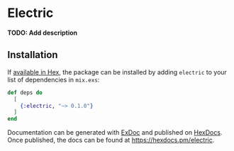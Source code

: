 # Electric

**TODO: Add description**

## Installation

If [available in Hex](https://hex.pm/docs/publish), the package can be installed
by adding `electric` to your list of dependencies in `mix.exs`:

```elixir
def deps do
  [
    {:electric, "~> 0.1.0"}
  ]
end
```

Documentation can be generated with [ExDoc](https://github.com/elixir-lang/ex_doc)
and published on [HexDocs](https://hexdocs.pm). Once published, the docs can
be found at <https://hexdocs.pm/electric>.

